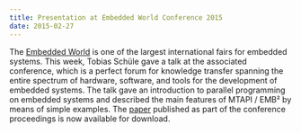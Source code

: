 ```yaml
---
title: Presentation at Embedded World Conference 2015
date: 2015-02-27
---
```

The [Embedded World](https://www.embedded-world.de/en) is one of the largest international fairs for embedded systems. This week, Tobias Schüle gave a talk at the associated conference, which is a perfect forum for knowledge transfer spanning the entire spectrum of hardware, software, and tools for the development of embedded systems. The talk gave an introduction to parallel programming on embedded systems and described the main features of MTAPI / EMB² by means of simple examples. The [paper](https://embb.io/downloads/EMBB_Embedded-World_2015.pdf) published as part of the conference proceedings is now available for download.
